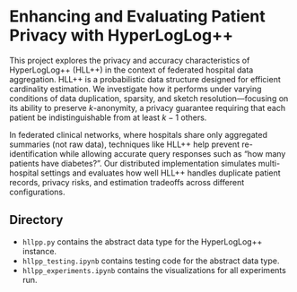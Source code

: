 # Enhancing and Evaluating Patient Privacy with HyperLogLog++

This project explores the privacy and accuracy characteristics of HyperLogLog++ (HLL++) in the context of federated hospital data aggregation. HLL++ is a probabilistic data structure designed for efficient cardinality estimation. We investigate how it performs under varying conditions of data duplication, sparsity, and sketch resolution—focusing on its ability to preserve $k$-anonymity, a privacy guarantee requiring that each patient be indistinguishable from at least $k-1$ others.

In federated clinical networks, where hospitals share only aggregated summaries (not raw data), techniques like HLL++ help prevent re-identification while allowing accurate query responses such as “how many patients have diabetes?”. Our distributed implementation simulates multi-hospital settings and evaluates how well HLL++ handles duplicate patient records, privacy risks, and estimation tradeoffs across different configurations.

## Directory
- ``hllpp.py`` contains the abstract data type for the HyperLogLog++ instance.
- ``hllpp_testing.ipynb`` contains testing code for the abstract data type.
- ``hllpp_experiments.ipynb`` contains the visualizations for all experiments run.
